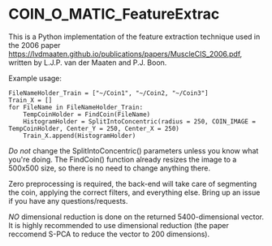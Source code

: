 # COIN_O_MATIC_FeatureExtrac

This is a Python implementation of the feature extraction technique used in the 2006 paper https://lvdmaaten.github.io/publications/papers/MuscleCIS_2006.pdf, written by L.J.P. van der Maaten and P.J. Boon. 


Example usage:
```
FileNameHolder_Train = ["~/Coin1", "~/Coin2, "~/Coin3"]
Train_X = []
for FileName in FileNameHolder_Train:
    TempCoinHolder = FindCoin(FileName)
    HistogramHolder = SplitIntoConcentric(radius = 250, COIN_IMAGE = TempCoinHolder, Center_Y = 250, Center_X = 250)
    Train_X.append(HistogramHolder)
```

*Do not* change the SplitIntoConcentric() parameters unless you know what you're doing. The FindCoin() function already resizes the image to a 500x500 size, so there is no need to change anything there. 

Zero preprocessing is required, the back-end will take care of segmenting the coin, applying the correct filters, and everything else. Bring up an issue if you have any questions/requests. 

*NO* dimensional reduction is done on the returned 5400-dimensional vector. It is highly recommended to use dimensional reduction (the paper reccomend S-PCA to reduce the vector to 200 dimensions).
